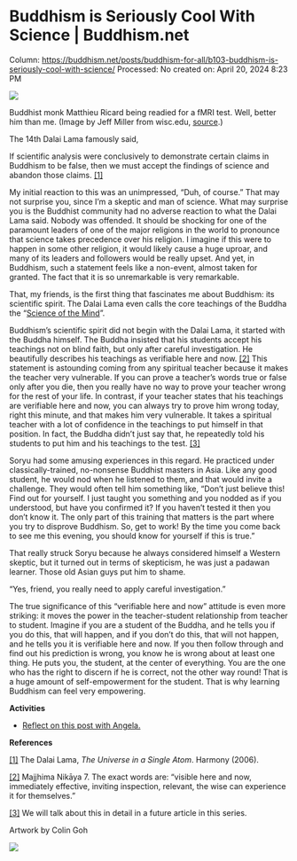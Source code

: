 # Buddhism is Seriously Cool With Science | Buddhism.net

Column: https://buddhism.net/posts/buddhism-for-all/b103-buddhism-is-seriously-cool-with-science/
Processed: No
created on: April 20, 2024 8:23 PM

![](https://buddhism.net/wp-content/uploads/2022/04/WLBIB_monk_fMRI08_2584-1024x681.jpg)

Buddhist monk Matthieu Ricard being readied for a fMRI test. Well, better him than me. (Image by Jeff Miller from wisc.edu, [source](https://news.wisc.edu/newsphotos/davidson08.html).)

The 14th Dalai Lama famously said,

If scientific analysis were conclusively to demonstrate certain claims in Buddhism to be false, then we must accept the findings of science and abandon those claims. [[1]](https://buddhism.net/posts/buddhism-for-all/b103-buddhism-is-seriously-cool-with-science/#_ftn1)

My initial reaction to this was an unimpressed, “Duh, of course.” That may not surprise you, since I’m a skeptic and man of science. What may surprise you is the Buddhist community had no adverse reaction to what the Dalai Lama said. Nobody was offended. It should be shocking for one of the paramount leaders of one of the major religions in the world to pronounce that science takes precedence over his religion. I imagine if this were to happen in some other religion, it would likely cause a huge uproar, and many of its leaders and followers would be really upset. And yet, in Buddhism, such a statement feels like a non-event, almost taken for granted. The fact that it is so unremarkable is very remarkable.

That, my friends, is the first thing that fascinates me about Buddhism: its scientific spirit. The Dalai Lama even calls the core teachings of the Buddha the “[Science of the Mind](https://www.dalailama.com/news/2006/buddhism-is-a-science-of-the-mind-dalai-lama)”.

Buddhism’s scientific spirit did not begin with the Dalai Lama, it started with the Buddha himself. The Buddha insisted that his students accept his teachings not on blind faith, but only after careful investigation. He beautifully describes his teachings as verifiable here and now. [[2]](https://buddhism.net/posts/buddhism-for-all/b103-buddhism-is-seriously-cool-with-science/#_ftn2) This statement is astounding coming from any spiritual teacher because it makes the teacher very vulnerable. If you can prove a teacher’s words true or false only after you die, then you really have no way to prove your teacher wrong for the rest of your life. In contrast, if your teacher states that his teachings are verifiable here and now, you can always try to prove him wrong today, right this minute, and that makes him very vulnerable. It takes a spiritual teacher with a lot of confidence in the teachings to put himself in that position. In fact, the Buddha didn’t just say that, he repeatedly told his students to put him and his teachings to the test. [[3]](https://buddhism.net/posts/buddhism-for-all/b103-buddhism-is-seriously-cool-with-science/#_ftn3)

Soryu had some amusing experiences in this regard. He practiced under classically-trained, no-nonsense Buddhist masters in Asia. Like any good student, he would nod when he listened to them, and that would invite a challenge. They would often tell him something like, “Don’t just believe this! Find out for yourself. I just taught you something and you nodded as if you understood, but have you confirmed it? If you haven’t tested it then you don’t know it. The only part of this training that matters is the part where you try to disprove Buddhism. So, get to work! By the time you come back to see me this evening, you should know for yourself if this is true.”

That really struck Soryu because he always considered himself a Western skeptic, but it turned out in terms of skepticism, he was just a padawan learner. Those old Asian guys put him to shame.

“Yes, friend, you really need to apply careful investigation.”

The true significance of this “verifiable here and now” attitude is even more striking: it moves the power in the teacher-student relationship from teacher to student. Imagine if you are a student of the Buddha, and he tells you if you do this, that will happen, and if you don’t do this, that will not happen, and he tells you it is verifiable here and now. If you then follow through and find out his prediction is wrong, you know he is wrong about at least one thing. He puts you, the student, at the center of everything. You are the one who has the right to discern if he is correct, not the other way round! That is a huge amount of self-empowerment for the student. That is why learning Buddhism can feel very empowering.

**Activities**

- [Reflect on this post with Angela.](https://buddhism.net/posts/buddhism-net-blog/b103-reflections-for-topic1-post3-of-buddhism-for-all-buddhism-is-seriously-cool-with-science)

**References**

[[1]](https://buddhism.net/posts/buddhism-for-all/b103-buddhism-is-seriously-cool-with-science/#_ftnref1) The Dalai Lama, *The Universe in a Single Atom*. Harmony (2006).

[[2]](https://buddhism.net/posts/buddhism-for-all/b103-buddhism-is-seriously-cool-with-science/#_ftnref2) Majjhima Nikāya 7. The exact words are: “visible here and now, immediately effective, inviting inspection, relevant, the wise can experience it for themselves.”

[[3]](https://buddhism.net/posts/buddhism-for-all/b103-buddhism-is-seriously-cool-with-science/#_ftnref3) We will talk about this in detail in a future article in this series.

Artwork by Colin Goh

![](https://buddhism.net/wp-content/uploads/2023/12/b4a_blurbs_joan_halifax.jpg)